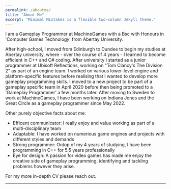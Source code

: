 ```yaml
---
permalink: /aboutme/
title: "About Me"
excerpt: "Minimal Mistakes is a flexible two-column Jekyll theme."
---
```


I am a Gameplay Programmer at MachineGames with a Bsc with Honours in 'Computer Games Technology' from Abertay University.

After high-school, I moved from Edinburgh to Dundee to begin my studies at Abertay university, where - over the course of 4 years - I learned to become efficient in C++ and C# coding. After university I started as a junior programmer at Ubisoft Reflections, working on "Tom Clancy's The Division 2" as part of an engine team. I worked on various lower-level engine and platform-specific features before realising that I wanted to develop more gameplay programming skills. I moved to a new project to be part of a gameplay specific team in April 2020 before then being promoted to a 'Gameplay Programmer' a few months later. After moving to Sweden to work at MachineGames, I have been working on Indiana Jones and the Great Circle as a gameplay programmer since May 2022.

Other purely objective facts about me:
- Efficent communicator: I really enjoy and value working as part of a multi-disciplinary team
- Adaptable: I have worked on numerious game engines and projects with different styles and demands
- Strong programmer: Ontop of my 4 years of studying, I have been programming in C++ for 5.5 years professionally
- Eye for design: A passion for video games has made me enjoy the creative side of gameplay programming, identifying and tackling problems however they arise.

For my more in-depth CV please reach out.

---
